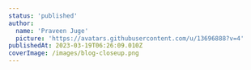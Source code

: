 ```yaml
---
status: 'published'
author:
  name: 'Praveen Juge'
  picture: 'https://avatars.githubusercontent.com/u/13696888?v=4'
publishedAt: 2023-03-19T06:26:09.010Z
coverImage: /images/blog-closeup.png
---
```


